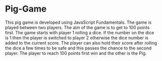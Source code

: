 # Pig-Game
This pig game is developed using JavaScript Fundamentals. 
The game is played between two players. The aim of the game is to get to 100 points first. 
The game starts with player 1 rolling a dice. If the number on the dice is 1 then the player is switched to player 2 otherwise the dice number is added to the current score.
The player can also hold their score after rolling the dice a few times to be safe and this passes the chance to the second player. 
The player to reach 100 points first win and the other is the Pig.
